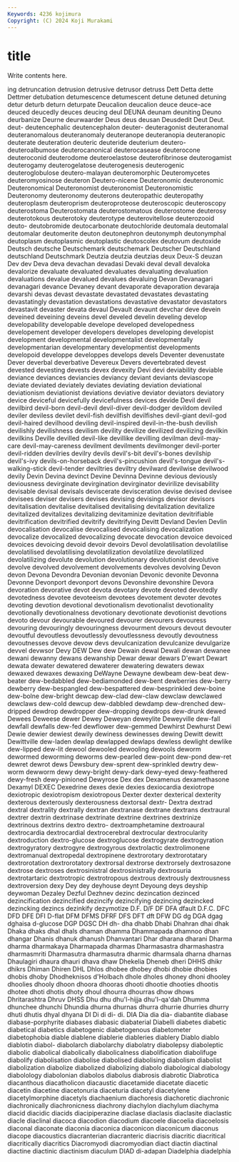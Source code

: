 ```yaml
---
Keywords: 4236 kojimura
Copyright: (C) 2024 Koji Murakami
---
```


# title

Write contents here.



ing detruncation
detrusion detrusive detrusor detruss Dett Detta dette Dettmer detubation detumescence
detumescent detune detuned detuning detur deturb deturn deturpate Deucalion deucalion
deuce deuce-ace deuced deucedly deuces deucing deul DEUNA deunam deuniting
Deuno deurbanize Deurne deurwaarder Deus deus deusan Deusdedit Deut Deut.
deut- deutencephalic deutencephalon deuter- deuteragonist deuteranomal deuteranomalous deuteranomaly deuteranope deuteranopia
deuteranopic deuterate deuteration deuteric deuteride deuterium deutero- deuteroalbumose deuterocanonical deuterocasease
deuterocone deuteroconid deuterodome deuteroelastose deuterofibrinose deuterogamist deuterogamy deuterogelatose deuterogenesis deuterogenic
deuteroglobulose deutero-malayan deuteromorphic Deuteromycetes deuteromyosinose deuteron Deutero-nicene Deuteronomic deuteronomic Deuteronomical
Deuteronomist deuteronomist Deuteronomistic Deuteronomy deuteronomy deuterons deuteropathic deuteropathy deuteroplasm deuteroprism
deuteroproteose deuteroscopic deuteroscopy deuterostoma Deuterostomata deuterostomatous deuterostome deuterosy deuterotokous deuterotoky
deuterotype deuterovitellose deuterozooid deuto- deutobromide deutocarbonate deutochloride deutomala deutomalal deutomalar
deutomerite deuton deutonephron deutonymph deutonymphal deutoplasm deutoplasmic deutoplastic deutoscolex deutovum
deutoxide Deutsch deutsche Deutschemark deutschemark Deutscher Deutschland deutschland Deutschmark Deutzia
deutzia deutzias deux Deux-S deuzan Dev dev Deva deva devachan
devadasi Devaki deval devall devaloka devalorize devaluate devaluated devaluates devaluating
devaluation devaluations devalue devalued devalues devaluing Devan Devanagari devanagari devance
Devaney devant devaporate devaporation devaraja devarshi devas devast devastate devastated
devastates devastating devastatingly devastation devastations devastative devastator devastators devastavit devaster
devata devaul Devault devaunt devchar deve devein deveined deveining deveins
devel develed develin develing develop developability developable develope developed developedness
developement developer developers developes developing developist development developmental developmentalist developmentally
developmentarian developmentary developmentist developments developoid developpe developpes develops devels Deventer
devenustate Dever deverbal deverbative Devereux Devers devertebrated devest devested devesting
devests devex devexity Devi devi deviability deviable deviance deviances deviancies
deviancy deviant deviants deviascope deviate deviated deviately deviates deviating deviation
deviational deviationism deviationist deviations deviative deviator deviators deviatory device deviceful
devicefully devicefulness devices devide Devil devil devilbird devil-born devil-devil devil-diver
devil-dodger devildom deviled deviler deviless devilet devil-fish devilfish devilfishes devil-giant
devil-god devil-haired devilhood deviling devil-inspired devil-in-the-bush devilish devilishly devilishness devilism
devility devilize devilized devilizing devilkin devilkins Deville devilled devil-like devillike
devilling devilman devil-may-care devil-may-careness devilment devilments devilmonger devil-porter devil-ridden devilries
devilry devils devil's-bit devil's-bones devilship devil's-ivy devils-on-horseback devil's-pincushion devil's-tongue devil's-walking-stick
devil-tender deviltries deviltry devilward devilwise devilwood devily Devin Devina devinct
Devine Devinna Devinne devious deviously deviousness devirginate devirgination devirginator devirilize
devisability devisable devisal devisals deviscerate devisceration devise devised devisee devisees
deviser devisers devises devising devisings devisor devisors devitalisation devitalise devitalised
devitalising devitalization devitalize devitalized devitalizes devitalizing devitaminize devitation devitrifiable devitrification
devitrified devitrify devitrifying Devitt Devland Devlen Devlin devocalisation devocalise devocalised
devocalising devocalization devocalize devocalized devocalizing devocate devocation devoice devoiced devoices
devoicing devoid devoir devoirs Devol devolatilisation devolatilise devolatilised devolatilising devolatilization
devolatilize devolatilized devolatilizing devolute devolution devolutionary devolutionist devolutive devolve devolved
devolvement devolvements devolves devolving Devon devon Devona Devondra Devonian devonian
Devonic devonite Devonna Devonne Devonport devonport devons Devonshire devonshire Devora
devoration devorative devot devota devotary devote devoted devotedly devotedness devotee
devoteeism devotees devotement devoter devotes devoting devotion devotional devotionalism devotionalist
devotionality devotionally devotionalness devotionary devotionate devotionist devotions devoto devour devourable
devoured devourer devourers devouress devouring devouringly devouringness devourment devours devout
devouter devoutful devoutless devoutlessly devoutlessness devoutly devoutness devoutnesses devove devow
devs devulcanization devulcanize devulgarize devvel devwsor Devy DEW Dew dew
Dewain dewal Dewali dewan dewanee dewani dewanny dewans dewanship Dewar
dewar dewars D'ewart Dewart dewata dewater dewatered dewaterer dewatering dewaters
dewax dewaxed dewaxes dewaxing DeWayne Dewayne dewbeam dew-beat dew-beater dew-bedabbled
dew-bediamonded dew-bent dewberries dew-berry dewberry dew-bespangled dew-bespattered dew-besprinkled dew-boine dew-bolne
dew-bright dewcap dew-clad dew-claw dewclaw dewclawed dewclaws dew-cold dewcup dew-dabbled
dewdamp dew-drenched dew-dripped dewdrop dewdropper dew-dropping dewdrops dew-drunk dewed Dewees
Deweese dewer Dewey Deweyan deweylite Deweyville dew-fall dewfall dewfalls dew-fed
dewflower dew-gemmed Dewhirst Dewhurst Dewi Dewie dewier dewiest dewily dewiness
dewinesses dewing Dewitt dewitt Dewittville dew-laden dewlap dewlapped dewlaps dewless
dewlight dewlike dew-lipped dew-lit dewool dewooled dewooling dewools deworm dewormed
deworming deworms dew-pearled dew-point dew-pond dew-ret dewret dewrot dews Dewsbury
dew-sprent dew-sprinkled dewtry dew-worm dewworm dewy dewy-bright dewy-dark dewy-eyed dewy-feathered
dewy-fresh dewy-pinioned Dewyrose Dex dex Dexamenus dexamethasone Dexamyl DEXEC Dexedrine
dexes dexie dexies dexiocardia dexiotrope dexiotropic dexiotropism dexiotropous Dexter dexter
dexterical dexterity dexterous dexterously dexterousness dextorsal dextr- Dextra dextrad dextral
dextrality dextrally dextran dextranase dextrane dextrans dextraural dextrer dextrin dextrinase
dextrinate dextrine dextrines dextrinize dextrinous dextrins dextro dextro- dextroamphetamine dextroaural
dextrocardia dextrocardial dextrocerebral dextrocular dextrocularity dextroduction dextro-glucose dextroglucose dextrogyrate dextrogyration
dextrogyratory dextrogyre dextrogyrous dextrolactic dextrolimonene dextromanual dextropedal dextropinene dextrorotary dextrorotatary
dextrorotation dextrorotatory dextrorsal dextrorse dextrorsely dextrosazone dextrose dextroses dextrosinistral dextrosinistrally
dextrosuria dextrotartaric dextrotropic dextrotropous dextrous dextrously dextrousness dextroversion dexy Dey
dey deyhouse deynt Deyoung deys deyship deywoman Dezaley Dezful Dezhnev
dezinc dezincation dezinced dezincification dezincified dezincify dezincifying dezincing dezincked dezincking
dezincs dezinkify dezymotize D.F. D/F DF DFA dfault D.F.C. DFC
DFD DFE DFI D-flat DFM DFMS DFRF DFS DFT dft
DFW DG dg DGA dgag dghaisa d-glucose DGP DGSC DH
dh- dha dhabb Dhabi Dhahran dhai dhak Dhaka dhaks dhal
dhals dhaman dhamma Dhammapada dhamnoo dhan dhangar Dhanis dhanuk dhanush
Dhanvantari Dhar dharana dharani Dharma dharma dharmakaya Dharmapada dharmas Dharmasastra
dharmashastra dharmasmriti Dharmasutra dharmasutra dharmic dharmsala dharna dharnas Dhaulagiri dhaura
dhauri dhava dhaw Dhekelia Dheneb dheri DHHS dhikr dhikrs Dhiman
Dhiren DHL Dhlos dhobee dhobey dhobi dhobie dhobies dhobis dhoby
Dhodheknisos d'Holbach dhole dholes dhoney dhoni dhooley dhoolies dhooly dhoon
dhoora dhooras dhooti dhootie dhooties dhootis dhotee dhoti dhotis dhoty
dhoul dhourra dhourras dhow dhows Dhritarashtra Dhruv DHSS Dhu dhu
dhu'l-hijja dhu'l-qa'dah Dhumma dhunchee dhunchi Dhundia dhurna dhurnas dhurra dhurrie
dhurries dhurry dhuti dhutis dhyal dhyana DI Di di di-
di. DIA Dia dia dia- diabantite diabase diabase-porphyrite diabases diabasic
diabaterial Diabelli diabetes diabetic diabetical diabetics diabetogenic diabetogenous diabetometer diabetophobia
diable diablene diablerie diableries diablery Diablo diablo diablotin diabol- diabolarch
diabolarchy diabolatry diabolepsy diaboleptic diabolic diabolical diabolically diabolicalness diabolification diabolifuge
diabolify diabolisation diabolise diabolised diabolising diabolism diabolist diabolization diabolize diabolized
diabolizing diabolo diabological diabology diabolology diabolonian diabolos diabolus diabrosis diabrotic
Diabrotica diacanthous diacatholicon diacaustic diacetamide diacetate diacetic diacetin diacetine diacetonuria
diaceturia diacetyl diacetylene diacetylmorphine diacetyls diachaenium diachoresis diachoretic diachronic diachronically
diachronicness diachrony diachylon diachylum diachyma diacid diacidic diacids diacipiperazine diaclase
diaclasis diaclasite diaclastic diacle diaclinal diacoca diacodion diacodium diacoele diacoelia
diacoelosis diaconal diaconate diaconia diaconica diaconicon diaconicum diaconus diacope diacoustics
diacranterian diacranteric diacrisis diacritic diacritical diacritically diacritics Diacromyodi diacromyodian diact
diactin diactinal diactine diactinic diactinism diaculum DIAD di-adapan Diadelphia diadelphia

